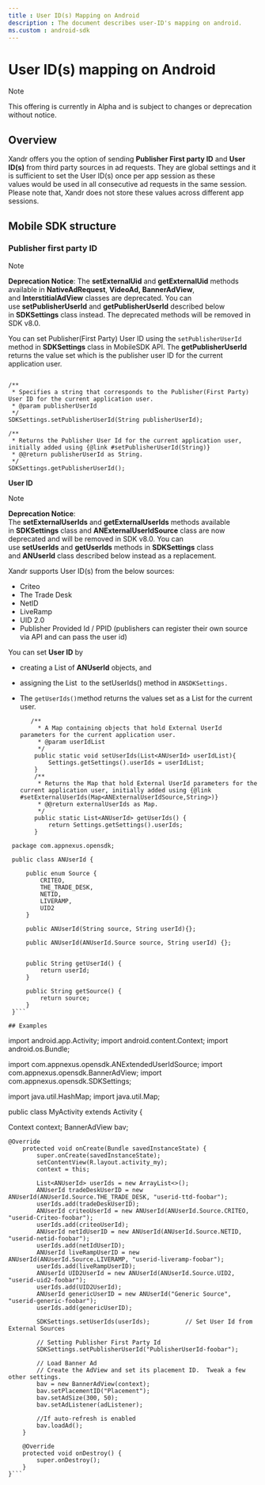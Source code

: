 ```yaml
---
title : User ID(s) Mapping on Android
description : The document describes user-ID's mapping on android.
ms.custom : android-sdk
---
```


# User ID(s) mapping on Android

> [!NOTE]
> This offering is currently in Alpha and is subject to changes or deprecation without notice.

## Overview

Xandr offers you the option of sending **Publisher First party ID** and **User ID(s)** from third party sources in ad requests. They are global settings and it is sufficient to set the User ID(s) once per app session as these values would be used in all consecutive ad requests in the same session. Please note that, Xandr does not store these values across different app sessions.

## Mobile SDK structure

### Publisher first party ID

> [!NOTE]
> **Deprecation Notice**: 
> The **setExternalUid** and **getExternalUid** methods available in **NativeAdRequest**, **VideoAd, BannerAdView**, and **InterstitialAdView** classes are deprecated. You can use **setPublisherUserId** and **getPublisherUserId** described below in **SDKSettings** class instead. The deprecated methods will be removed in SDK v8.0.

You can set Publisher(First Party) User ID using the `setPublisherUserId` method in **SDKSettings** class in MobileSDK API. The **getPublisherUserId** returns the value set
which is the publisher user ID for the current application user.
```

/**
 * Specifies a string that corresponds to the Publisher(First Party) User ID for the current application user.
 * @param publisherUserId
 */
SDKSettings.setPublisherUserId(String publisherUserId);
 
/**
 * Returns the Publisher User Id for the current application user, initially added using {@link #setPublisherUserId(String)}
 * @@return publisherUserId as String.
 */
SDKSettings.getPublisherUserId();
```

**User ID**

> [!NOTE]
> **Deprecation Notice**: The **setExternalUserIds** and **getExternalUserIds** methods available in **SDKSettings** class and **ANExternalUserIdSource** class are now deprecated and will be removed in SDK v8.0. You can use **setUserIds** and **getUserIds** methods in **SDKSettings** class and **ANUserId** class described below instead as a replacement.

Xandr supports User ID(s) from the below sources:

- Criteo
- The Trade Desk
- NetID
- LiveRamp  
- UID 2.0
- Publisher Provided Id / PPID (publishers can register their own source
  via API and can pass the user id)

You can set **User ID** by

- creating a List of **ANUserId** objects, and

- assigning the List  to the setUserIds() method in `ANSDKSettings.`

- The `getUserIds()`method returns the values set as a List for the
  current user.

  ```
     /**
       * A Map containing objects that hold External UserId parameters for the current application user.
       * @param userIdList
       */
      public static void setUserIds(List<ANUserId> userIdList){
          Settings.getSettings().userIds = userIdList;
      }
      /**
       * Returns the Map that hold External UserId parameters for the current application user, initially added using {@link #setExternalUserIds(Map<ANExternalUserIdSource,String>)}
       * @@return externalUserIds as Map.
       */
      public static List<ANUserId> getUserIds() {
          return Settings.getSettings().userIds;
      }
  ```

 ``` // In ANUserId.java
  package com.appnexus.opensdk;
    
  public class ANUserId {
    
      public enum Source {
          CRITEO,
          THE_TRADE_DESK,
          NETID,
          LIVERAMP,
          UID2
      }
       
      public ANUserId(String source, String userId){};
    
      public ANUserId(ANUserId.Source source, String userId) {};
   
    
      public String getUserId() {
          return userId;
      }
    
      public String getSource() {
          return source;
      }
  }```
  
## Examples

```
import android.app.Activity;
import android.content.Context;
import android.os.Bundle;
 
import com.appnexus.opensdk.ANExtendedUserIdSource;
import com.appnexus.opensdk.BannerAdView;
import com.appnexus.opensdk.SDKSettings;
 
import java.util.HashMap;
import java.util.Map;
 
public class MyActivity extends Activity {
 
Context context;
    BannerAdView bav;
 
```
@Override
    protected void onCreate(Bundle savedInstanceState) {
        super.onCreate(savedInstanceState);
        setContentView(R.layout.activity_my);
        context = this;
 
        List<ANUserId> userIds = new ArrayList<>();
        ANUserId tradeDeskUserID = new ANUserId(ANUserId.Source.THE_TRADE_DESK, "userid-ttd-foobar");
        userIds.add(tradeDeskUserID);
        ANUserId criteoUserId = new ANUserId(ANUserId.Source.CRITEO, "userid-Criteo-foobar");
        userIds.add(criteoUserId);
        ANUserId netIdUserID = new ANUserId(ANUserId.Source.NETID, "userid-netid-foobar");
        userIds.add(netIdUserID);
        ANUserId liveRampUserID = new ANUserId(ANUserId.Source.LIVERAMP, "userid-liveramp-foobar");
        userIds.add(liveRampUserID);
        ANUserId UID2UserId = new ANUserId(ANUserId.Source.UID2, "userid-uid2-foobar");
        userIds.add(UID2UserId);
        ANUserId genericUserID = new ANUserId("Generic Source", "userid-generic-foobar");
        userIds.add(genericUserID);
 
        SDKSettings.setUserIds(userIds);          // Set User Id from External Sources
 
        // Setting Publisher First Party Id
        SDKSettings.setPublisherUserId("PublisherUserId-foobar");
 
        // Load Banner Ad
        // Create the AdView and set its placement ID.  Tweak a few other settings.
        bav = new BannerAdView(context);
        bav.setPlacementID("Placement");
        bav.setAdSize(300, 50);
        bav.setAdListener(adListener);
 
        //If auto-refresh is enabled
        bav.loadAd();
    }
 
    @Override
    protected void onDestroy() {
        super.onDestroy();
    }
}```
